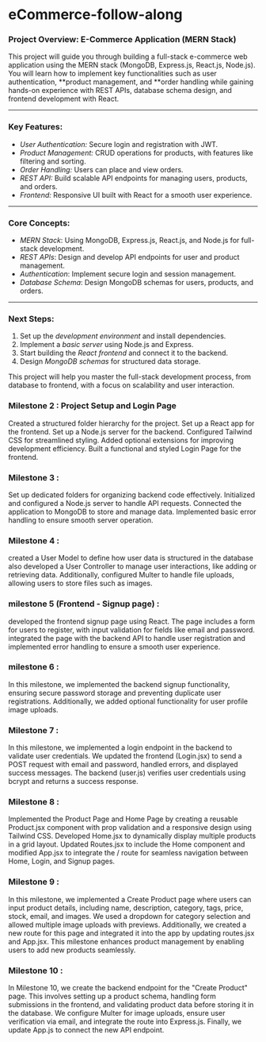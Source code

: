 # eCommerce-follow-along
### Project Overview: E-Commerce Application (MERN Stack)

This project will guide you through building a full-stack e-commerce web application using the MERN stack (MongoDB, Express.js, React.js, Node.js). You will learn how to implement key functionalities such as user authentication, **product management, and **order handling while gaining hands-on experience with REST APIs, database schema design, and frontend development with React.

---

### Key Features:
- *User Authentication:* Secure login and registration with JWT.
- *Product Management:* CRUD operations for products, with features like filtering and sorting.
- *Order Handling:* Users can place and view orders.
- *REST API:* Build scalable API endpoints for managing users, products, and orders.
- *Frontend:* Responsive UI built with React for a smooth user experience.

---

### Core Concepts:
- *MERN Stack*: Using MongoDB, Express.js, React.js, and Node.js for full-stack development.
- *REST APIs*: Design and develop API endpoints for user and product management.
- *Authentication*: Implement secure login and session management.
- *Database Schema*: Design MongoDB schemas for users, products, and orders.

---

### Next Steps:
1. Set up the *development environment* and install dependencies.
2. Implement a *basic server* using Node.js and Express.
3. Start building the *React frontend* and connect it to the backend.
4. Design *MongoDB schemas* for structured data storage.

This project will help you master the full-stack development process, from database to frontend, with a focus on scalability and user interaction.



### Milestone 2 : Project Setup and Login Page
Created a structured folder hierarchy for the project.
Set up a React app for the frontend.
Set up a Node.js server for the backend.
Configured Tailwind CSS for streamlined styling.
Added optional extensions for improving development efficiency.
Built a functional and styled Login Page for the frontend.

### Milestone 3 :

Set up dedicated folders for organizing backend code effectively.
Initialized and configured a Node.js server to handle API requests.
Connected the application to MongoDB to store and manage data.
Implemented basic error handling to ensure smooth server operation.



### Milestone 4 :
 created a User Model to define how user data is structured in the database  also developed a User Controller to manage user interactions, like adding or retrieving data. Additionally, configured Multer to handle file uploads, allowing users to store files such as images.
 

### milestone 5 (Frontend - Signup page) :


developed the frontend signup page using React. The page includes a form for users to register, with input validation for fields like email and password.  integrated the page with the backend API to handle user registration and implemented error handling to ensure a smooth user experience.


### milestone 6 :


In this milestone, we implemented the backend signup functionality, ensuring secure password storage and preventing duplicate user registrations. Additionally, we added optional functionality for user profile image uploads.


### Milestone 7 :


In this milestone, we implemented a login endpoint in the backend to validate user credentials. We updated the frontend (Login.jsx) to send a POST request with email and password, handled errors, and displayed success messages. The backend (user.js) verifies user credentials using bcrypt and returns a success response.


### Milestone 8 :


 Implemented the Product Page and Home Page by creating a reusable Product.jsx component with prop validation and a responsive design using Tailwind CSS. Developed Home.jsx to dynamically display multiple products in a grid layout. Updated Routes.jsx to include the Home component and modified App.jsx to integrate the / route for seamless navigation between Home, Login, and Signup pages.


 ### Milestone 9 : 


 In this milestone, we implemented a Create Product page where users can input product details, including name, description, category, tags, price, stock, email, and images. We used a dropdown for category selection and allowed multiple image uploads with previews. Additionally, we created a new route for this page and integrated it into the app by updating routes.jsx and App.jsx. This milestone enhances product management by enabling users to add new products seamlessly. 


 ### Milestone 10 :


 In Milestone 10, we create the backend endpoint for the "Create Product" page. This involves setting up a product schema, handling form submissions in the frontend, and validating product data before storing it in the database. We configure Multer for image uploads, ensure user verification via email, and integrate the route into Express.js. Finally, we update App.js to connect the new API endpoint.

